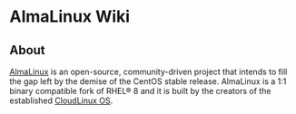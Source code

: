 # AlmaLinux Wiki


## About

[AlmaLinux](https://almalinux.org/) is an open-source, community-driven
project that intends to fill the gap left by the demise of the CentOS
stable release. AlmaLinux is a 1:1 binary compatible fork of RHEL® 8 and
it is built by the creators of the established
[CloudLinux OS](https://www.cloudlinux.com/all-products/product-overview/cloudlinuxos).